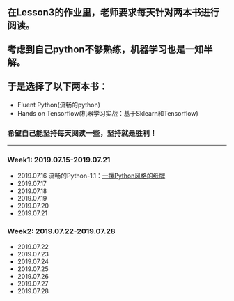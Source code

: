 ## 在Lesson3的作业里，老师要求每天针对两本书进行阅读。<br><br>考虑到自己python不够熟练，机器学习也是一知半解。 <br><br>于是选择了以下两本书：
- Fluent Python(流畅的python)
- Hands on Tensorflow(机器学习实战：基于Sklearn和Tensorflow)

### 希望自己能坚持每天阅读一些，坚持就是胜利！
***
### Week1: 2019.07.15-2019.07.21
- 2019.07.16 流畅的Python-1.1：[一摞Python风格的纸牌](https://github.com/QuantumDriver/NLP-4th-Assignment/blob/master/%E6%AF%8F%E6%97%A5%E9%98%85%E8%AF%BB/Fluent%20Python/1.1%E6%B5%81%E7%95%85%E7%9A%84Python.ipynb)
- 2019.07.17   []()
- 2019.07.18   []()
- 2019.07.19   []()
- 2019.07.20   []()
- 2019.07.21   []()
### Week2: 2019.07.22-2019.07.28
- 2019.07.22   []()
- 2019.07.23   []()
- 2019.07.24   []()
- 2019.07.25   []()
- 2019.07.26   []()
- 2019.07.27   []()
- 2019.07.28   []()
